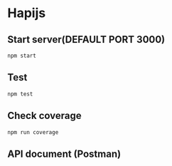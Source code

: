 # Hapijs

## Start server(DEFAULT PORT 3000)
`npm start`

## Test
`npm test`

## Check coverage
`npm run coverage`

## API document (Postman)